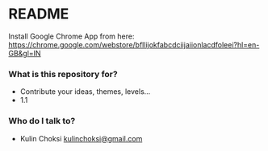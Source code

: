 # README #

Install Google Chrome App from here: https://chrome.google.com/webstore/bfllijokfabcdciijaiionlacdfoleei?hl=en-GB&gl=IN

### What is this repository for? ###

* Contribute your ideas, themes, levels...
* 1.1

### Who do I talk to? ###

* Kulin Choksi <kulinchoksi@gmail.com>